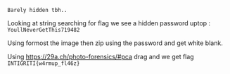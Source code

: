 ```
Barely hidden tbh..
```

Looking at string searching for flag we see a hidden password uptop : `YoullNeverGetThis719482`

Using formost the image then zip using the password and get white blank.

Using https://29a.ch/photo-forensics/#pca drag and we get flag `INTIGRITI{w4rmup_fl46z}`
